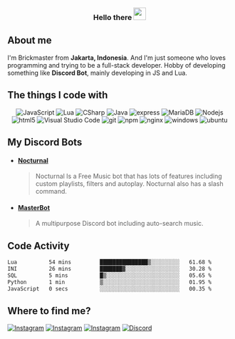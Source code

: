 <h3 align="center">
  Hello there
  <img src="https://media.giphy.com/media/hvRJCLFzcasrR4ia7z/giphy.gif" width="28">
</h3>

## About me

<p>
 I'm Brickmaster from <b>Jakarta, Indonesia</b>. And I'm just someone who loves programming and trying to be a full-stack developer. Hobby of developing something like <b>Discord Bot</b>, mainly developing in JS and Lua.
</p>

<!-- <p align="center"> 
  Visitor count<br>
  <img src="https://profile-counter.glitch.me/Brickmasterr/count.svg" />
</p> -->

<!-- <h4>Things I code with</h4> -->
## The things I code with
<p align="center">
  <img alt="JavaScript" src="https://img.shields.io/badge/javascript-%23323330.svg?style=for-the-badge&logo=javascript&logoColor=%23F7DF1E" />
  <img alt="Lua" src="https://img.shields.io/badge/lua-%232C2D72.svg?style=for-the-badge&logo=lua&logoColor=white" />
  <img alt="CSharp" src="https://img.shields.io/badge/c%23-%23239120.svg?style=for-the-badge&logo=c-sharp&logoColor=white" />
  <img alt="Java" src="https://img.shields.io/badge/java-%23ED8B00.svg?style=for-the-badge&logo=java&logoColor=white" />  
  <img alt="express" src="https://img.shields.io/badge/express.js-%23404d59.svg?style=for-the-badge&logo=express&logoColor=%2361DAFB" />
  <img alt="MariaDB" src="https://img.shields.io/badge/-MariaDB-003545?style=for-the-badge&logo=mariadb&logoColor=white" />
  <img alt="Nodejs" src="https://img.shields.io/badge/node.js-6DA55F?style=for-the-badge&logo=node.js&logoColor=white" />
  <img alt="html5" src="https://img.shields.io/badge/-HTML5-E34F26?style=for-the-badge&logo=html5&logoColor=white" />
  <img alt="Visual Studio Code" src="https://img.shields.io/badge/Visual%20Studio%20Code-0078d7.svg?style=for-the-badge&logo=visual-studio-code&logoColor=white" />
  <img alt="git" src="https://img.shields.io/badge/-Git-F05032?style=for-the-badge&logo=git&logoColor=white" />
  <img alt="npm" src="https://img.shields.io/badge/NPM-%23000000.svg?style=for-the-badge&logo=npm&logoColor=white" />
  <img alt="nginx" src="https://img.shields.io/badge/nginx-%23009639.svg?style=for-the-badge&logo=nginx&logoColor=white" />
  <img alt="windows" src="https://img.shields.io/badge/Windows-0078D6?style=for-the-badge&logo=windows&logoColor=white" />
  <img alt="ubuntu" src="https://img.shields.io/badge/Ubuntu-E95420?style=for-the-badge&logo=ubuntu&logoColor=white" />
</p>

## My Discord Bots

  * #### [Nocturnal](https://discord.com/api/oauth2/authorize?client_id=531091404584124416&permissions=275011431873&scope=bot%20applications.commands "Invite Nocturnal")
    
      > 
      > Nocturnal Is a Free Music bot that has lots of features including custom playlists, filters and autoplay. Nocturnal also has a slash command.

  * #### [MasterBot](https://discord.com/api/oauth2/authorize?client_id=547036964520591360&permissions=275011431873&scope=bot%20applications.commands "Invite MasterBot")
    
      > 
      > A multipurpose Discord bot including auto-search music.

## Code Activity

<!--START_SECTION:waka-->

```txt
Lua          54 mins         ███████████████▒░░░░░░░░░   61.68 %
INI          26 mins         ███████▓░░░░░░░░░░░░░░░░░   30.28 %
SQL          5 mins          █▒░░░░░░░░░░░░░░░░░░░░░░░   05.65 %
Python       1 min           ▒░░░░░░░░░░░░░░░░░░░░░░░░   01.95 %
JavaScript   0 secs          ░░░░░░░░░░░░░░░░░░░░░░░░░   00.35 %
```

<!--END_SECTION:waka-->

<!-- <h4>Where to find me?</h4> -->
## Where to find me?
<p>
<a href="https://www.buymeacoffee.com/isdwk" target="_blank"><img alt="Instagram" src="https://img.shields.io/badge/Buy%20Me%20a%20Coffee-ffdd00?style=for-the-badge&logo=buy-me-a-coffee&logoColor=black" /></a>
<a href="https://ko-fi.com/R5R3CL07C" target="_blank"><img alt="Instagram" src="https://img.shields.io/badge/Ko--fi-F16061?style=for-the-badge&logo=ko-fi&logoColor=white" /></a>
<a href="https://www.instagram.com/isdwk/" target="_blank"><img alt="Instagram" src="https://img.shields.io/badge/-instagram-E4405F?style=for-the-badge&logo=instagram&logoColor=white" /></a>
<a href="https://discord.gg/BAEYJhB" target="_blank"><img alt="Discord" src="https://img.shields.io/badge/-Discord-7289DA?style=for-the-badge&logo=discord&logoColor=white" /></a>
</p>

<!-- - 👋 Hi, I’m @Brickmasterr
- 👀 I’m interested in JavaScript
- 🌱 I’m currently learning Lua, MySQL
- 💞️ I’m looking to collaborate on ...
- 📫 How to reach me DM On  -->

<!---
Brickmasterr/Brickmasterr is a ✨ special ✨ repository because its `README.md` (this file) appears on your GitHub profile.
You can click the Preview link to take a look at your changes.
--->
